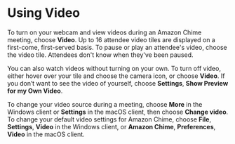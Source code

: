 # Using Video<a name="use-video"></a>

To turn on your webcam and view videos during an Amazon Chime meeting, choose **Video**\. Up to 16 attendee video tiles are displayed on a first\-come, first\-served basis\. To pause or play an attendee's video, choose the video tile\. Attendees don't know when they've been paused\.

You can also watch videos without turning on your own\. To turn off video, either hover over your tile and choose the camera icon, or choose **Video**\. If you don’t want to see the video of yourself, choose **Settings**, **Show Preview for my Own Video**\.

To change your video source during a meeting, choose **More** in the Windows client or **Settings** in the macOS client, then choose **Change video**\. To change your default video settings for Amazon Chime, choose **File**, **Settings**, **Video** in the Windows client, or **Amazon Chime**, **Preferences**, **Video** in the macOS client\.